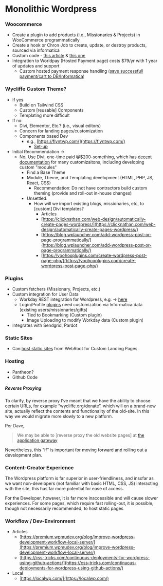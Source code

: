 # Monolithic Wordpress

### Woocommerce

- Create a plugin to add products (i.e., Missionaries & Projects) in WooCommerce programmatically
- Create a hook or Chron Job to create, update, or destroy products, sourced via informatica
- Custom code - [this article](https://quadlayers.com/add-products-woocommerce/) & [this one](https://devnetwork.io/add-woocommerce-product-programmatically/)
- Integration to Worldpay (Hosted Payment page) costs \$79/yr with 1 year of updates and support
  - Custom hosted payment response handling ([save successfull payment/cart to DB/Informatica](https://docs.woocommerce.com/document/payment-gateway-api/))

### Wycliffe Custom Theme?

- If yes
  - Build on Tailwind CSS
  - Custom [reusable] Components
  - Templating more difficult
- If no
  - Divi, Elementor, Etc.? (i.e., visual editors)
  - Concern for landing pages/customization
  - Components based Dev
    - e.g., [https://flyntwp.com/](https://flyntwp.com/)
      - [Set-up](https://flyntwp.com/the-beginners-guide-to-developing-a-custom-wordpress-theme-with-flynt/)
- Initial Recommendation ->
  - No. Use Divi, one-time paid @\$200-something, which has [decent documentation](https://www.elegantthemes.com/documentation/developers/) for many customizaitons, including developing custom "modules"
    - Find a Base Theme
    - Module, Theme, and Templating development (HTML, PHP, JS, React, CSS)
      - Recommendation: Do not have contractors build custom theming (provide and roll-out in-house changes)
    - Unsettled:
      - How will we import existing blogs, missionaries, etc, to [custom] Divi templates?
        - Articles
        - [https://clicknathan.com/web-design/automatically-create-pages-wordpress/](https://clicknathan.com/web-design/automatically-create-pages-wordpress/)
        - [https://blog.wplauncher.com/add-wordpress-post-or-page-programmatically/](https://blog.wplauncher.com/add-wordpress-post-or-page-programmatically/)
        - [https://yoohooplugins.com/create-wordpress-post-page-php/](https://yoohooplugins.com/create-wordpress-post-page-php/)

### Plugins

- Custom fetchers (Missionary, Projects, etc.)
- Custom integration for User Data
  - Workday REST integration for Wordpress, e.g. -> [here](https://www.workato.com/integrations/wordpress+workday_rest)
  - Login/Profile [plugins](https://www.cozmoslabs.com/154636-best-wordpress-user-profile-plugins-compared/) need customization via Informatica data (existing users/missionaries/gifts)
    - Tied to Bookmarking (Custom plugin)
    - Image Uploading to modify Workday data (Custom plugin)
- Integrates with Sendgrid, Pardot

### Static Sites

- Can [host static sites](https://www.templatemonster.com/blog/integrate-static-html-wordpress/) from WebRoot for Custom Landing Pages

### Hosting

- Pantheon?
- Github Code

##### Reverse Proxying

To clarify, by reverse proxy I’ve meant that we have the ability to choose certain URLs, for example “wycliffe.org/donate”, which will on a brand-new site, actually reflect the contents and functionality of the old-site. In this way we would migrate more slowly to a new platform.

Per Dave,

> We may be able to [reverse proxy the old website pages] at [the application gateway](https://docs.microsoft.com/en-us/azure/application-gateway/create-url-route-portal)

Nevertheless, this "if" is important for moving forward and rolling out a development plan.

### Content-Creator Experience

The Wordpress platform is far superior in user-friendliness, and insofar as we want non-developers (not familiar with basic HTML, CSS, JS) interacting with the site, this has far more potential for ease of access.

For the Developer, however, it is far more inaccessible and will cause slower experiences. For some pages, which require fast rolling-out, it is possible, though not necessarily recommended, to host static pages.

### Workflow / Dev-Environment

- Articles
  - [https://premium.wpmudev.org/blog/improve-wordpress-development-workflow-local-server/](https://premium.wpmudev.org/blog/improve-wordpress-development-workflow-local-server/)
  - [https://css-tricks.com/continuous-deployments-for-wordpress-using-github-actions/](https://css-tricks.com/continuous-deployments-for-wordpress-using-github-actions/)
- Local
  - [https://localwp.com/](https://localwp.com/)
